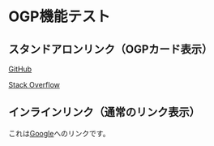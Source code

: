 # OGP機能テスト

## スタンドアロンリンク（OGPカード表示）

[GitHub](https://github.com)

[Stack Overflow](https://stackoverflow.com)

## インラインリンク（通常のリンク表示）

これは[Google](https://google.com)へのリンクです。